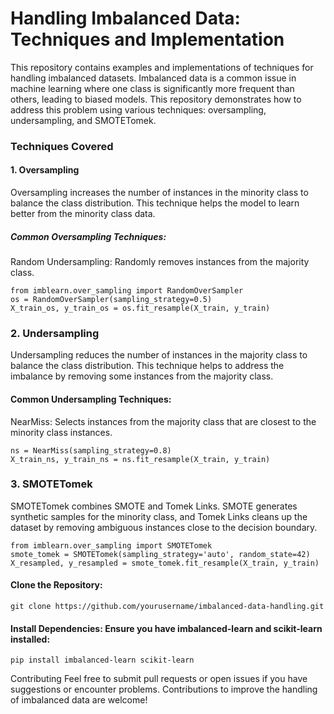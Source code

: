 # Handling Imbalanced Data: Techniques and Implementation
This repository contains examples and implementations of techniques for handling imbalanced datasets. Imbalanced data is a common issue in machine learning where one class is significantly more frequent than others, leading to biased models. This repository demonstrates how to address this problem using various techniques: oversampling, undersampling, and SMOTETomek.

### Techniques Covered
#### 1. Oversampling
Oversampling increases the number of instances in the minority class to balance the class distribution. This technique helps the model to learn better from the minority class data.
##### Common Oversampling Techniques:

Random Undersampling: Randomly removes instances from the majority class.
        
    from imblearn.over_sampling import RandomOverSampler
    os = RandomOverSampler(sampling_strategy=0.5)
    X_train_os, y_train_os = os.fit_resample(X_train, y_train) 
    
### 2. Undersampling
Undersampling reduces the number of instances in the majority class to balance the class distribution. This technique helps to address the imbalance by removing some instances from the majority class.
#### Common Undersampling Techniques:
NearMiss: Selects instances from the majority class that are closest to the minority class instances.

    ns = NearMiss(sampling_strategy=0.8)
    X_train_ns, y_train_ns = ns.fit_resample(X_train, y_train)
### 3. SMOTETomek
SMOTETomek combines SMOTE and Tomek Links. SMOTE generates synthetic samples for the minority class, and Tomek Links cleans up the dataset by removing ambiguous instances close to the decision boundary.

    from imblearn.over_sampling import SMOTETomek
    smote_tomek = SMOTETomek(sampling_strategy='auto', random_state=42)
    X_resampled, y_resampled = smote_tomek.fit_resample(X_train, y_train)
        

#### Clone the Repository:
    git clone https://github.com/yourusername/imbalanced-data-handling.git
#### Install Dependencies: Ensure you have imbalanced-learn and scikit-learn installed:
    pip install imbalanced-learn scikit-learn


Contributing
Feel free to submit pull requests or open issues if you have suggestions or encounter problems. Contributions to improve the handling of imbalanced data are welcome!
